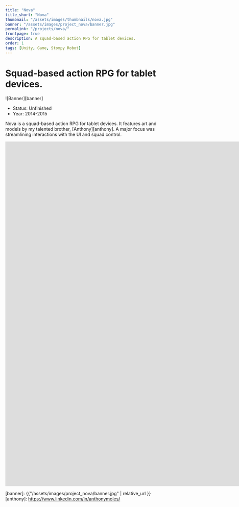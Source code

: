 ```yaml
---
title: "Nova"
title_short: "Nova"
thumbnail: "/assets/images/thumbnails/nova.jpg"
banner: "/assets/images/project_nova/banner.jpg"
permalink: "/projects/nova/"
frontpage: true
description: A squad-based action RPG for tablet devices.
order: 1
tags: [Unity, Game, Stompy Robot]
---
```


Squad-based action RPG for tablet devices.
===

![Banner][banner]

- Status: Unfinished
- Year: 2014-2015

Nova is a squad-based action RPG for tablet devices. It features art and models by my talented brother, [Anthony][anthony]. A major focus was streamlining interactions with the UI and squad control.

<div class="responsive-container">
<iframe width="1920" height="1080" src="https://www.youtube.com/embed/xZELuhMO9es?vq=hd1080&amp;rel=0" frameborder="0" allowfullscreen></iframe>
</div>

[banner]: {{"/assets/images/project_nova/banner.jpg" | relative_url }}
[anthony]: https://www.linkedin.com/in/anthonymoles/